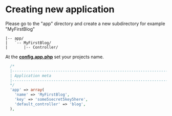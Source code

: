 # Creating new application

Please go to the "app" directory and create a new subdirectory for example "MyFirstBlog"

```text
|-- app/
|   `-- MyFirstBlog/
|       |-- Controller/
```

At the **[config.app.php](https://github.com/gjerokrsteski/pimf-blog/blob/master/app/config.app.php)** set your projects name.

```php
  /*
  |------------------------------------------------------------------------
  | Application meta
  |------------------------------------------------------------------------
  */
  'app' => array(
    'name' => 'MyFirstBlog',
    'key' => 'some5secret5key5here',
    'default_controller' => 'blog',
  ),
```
